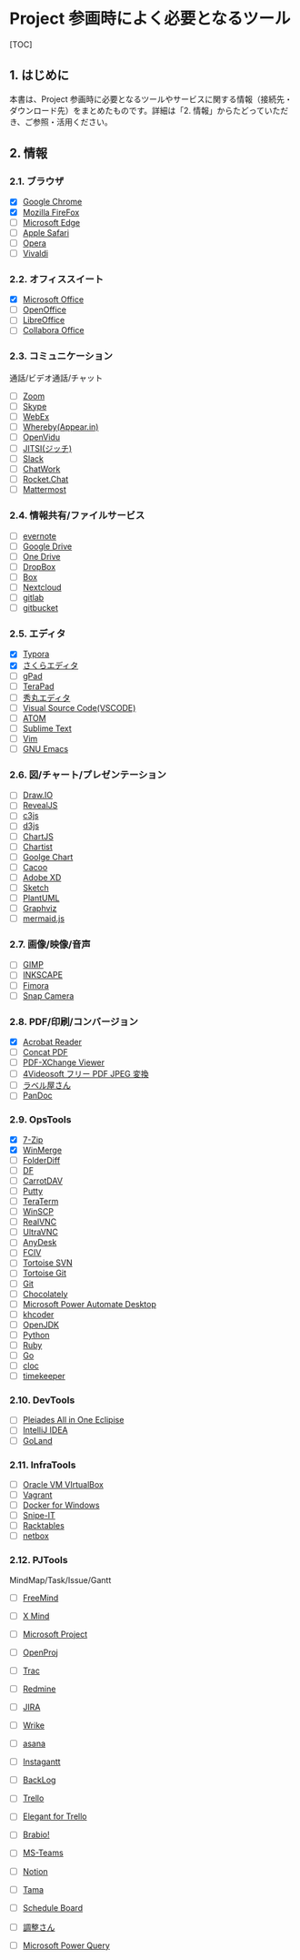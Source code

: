 # Project 参画時によく必要となるツール

[TOC]

## 1. はじめに

本書は、Project 参画時に必要となるツールやサービスに関する情報（接続先・ダウンロード先）をまとめたものです。詳細は「2. 情報」からたどっていただき、ご参照・活用ください。

##  2. 情報

### 2.1. ブラウザ

   * [x] [Google Chrome](https://www.google.com/intl/ja/chrome/)
   * [x] [Mozilla FireFox](https://www.mozilla.org/ja/firefox/)
   * [ ] [Microsoft Edge](https://www.microsoft.com/ja-jp/windows/microsoft-edge)
   * [ ] [Apple Safari](https://www.apple.com/jp/safari/)
   * [ ] [Opera](https://www.opera.com/ja/)
   * [ ] [Vivaldi](https://vivaldi.com/ja/)

### 2.2. オフィススイート

   * [x] [Microsoft Office](https://products.office.com/ja-jp/)
   * [ ] [OpenOffice](https://www.openoffice.org/ja/)
   * [ ] [LibreOffice](https://ja.libreoffice.org/download/)
   * [ ] [Collabora Office](https://www.collaboraoffice.com/)

### 2.3. コミュニケーション

通話/ビデオ通話/チャット

   * [ ] [Zoom](https://zoom.us/support/download)
   * [ ] [Skype](https://www.skype.com/ja/get-skype/download-skype-for-desktop/)
   * [ ] [WebEx](https://www.webex.com/ja/video-conferencing.html)
   * [ ] [Whereby(Appear.in)](https://whereby.com/)
   * [ ] [OpenVidu](https://openvidu.io/)
   * [ ] [JITSI(ジッチ)](https://jitsi.org/)
   * [ ] [Slack](https://slack.com/intl/ja-jp/)
   * [ ] [ChatWork](https://go.chatwork.com/ja/)
   * [ ] [Rocket.Chat](https://rocket.chat/)
   * [ ] [Mattermost](https://mattermost.com/)

### 2.4. 情報共有/ファイルサービス

   * [ ] [evernote](https://evernote.com/)
   * [ ] [Google Drive](https://drive.google.com/)
   * [ ] [One Drive](https://onedrive.live.com/)
   * [ ] [DropBox](https://www.dropbox.com/ja/)
   * [ ] [Box](https://www.box.com/ja-jp/home)
   * [ ] [Nextcloud](https://nextcloud.com/)
   * [ ] [gitlab](https://about.gitlab.com/)
   * [ ] [gitbucket](https://gitbucket.github.io/)

### 2.5. エディタ 

   * [x] [Typora](https://typora.io/)
   * [x] [さくらエディタ](https://sakura-editor.github.io/)
   * [ ] [gPad](https://mfactory.me/)
   * [ ] [TeraPad](https://tera-net.com/library/tpad.html)
   * [ ] [秀丸エディタ](https://hide.maruo.co.jp/software/hidemaru.html)
   * [ ] [Visual Source Code(VSCODE)](https://azure.microsoft.com/ja-jp/products/visual-studio-code/)
   * [ ] [ATOM](https://atom.io/)
   * [ ] [Sublime Text](https://www.sublimetext.com/)
   * [ ] [Vim](https://www.vim.org/download.php)
   * [ ] [GNU Emacs](https://www.gnu.org/software/emacs/)

### 2.6. 図/チャート/プレゼンテーション

   * [ ] [Draw.IO](https://www.draw.io/)
   * [ ] [RevealJS](https://revealjs.com/#/)
   * [ ] [c3js](https://developers.google.com/chart/)
   * [ ] [d3js](https://d3js.org/)
   * [ ] [ChartJS](https://www.chartjs.org/)
   * [ ] [Chartist](https://gionkunz.github.io/chartist-js/index.html)
   * [ ] [Goolge Chart](https://developers.google.com/chart/)
   * [ ] [Cacoo](https://cacoo.com/ja/)
   * [ ] [Adobe XD](https://www.adobe.com/jp/products/xd.html)
   * [ ] [Sketch](https://www.sketch.com/)
   * [ ] [PlantUML](https://plantuml.com/ja/)
   * [ ] [Graphviz](https://graphviz.org/)
   * [ ] [mermaid.js](https://github.com/mermaid-js/mermaid)

### 2.7. 画像/映像/音声

   * [ ] [GIMP](https://www.gimp.org/)
   * [ ] [INKSCAPE](https://inkscape.org/ja/)
   * [ ] [Fimora](https://filmora.wondershare.jp/video-editor/)
   * [ ] [Snap Camera](https://snapcamera.snapchat.com/)

### 2.8. PDF/印刷/コンバージョン

   * [x] [Acrobat Reader](https://get.adobe.com/jp/reader/otherversions/)
   * [ ] [Concat PDF](https://www.vector.co.jp/soft/winnt/writing/se314678.html)
   * [ ] [PDF-XChange Viewer](https://www.vector.co.jp/soft/winnt/writing/se492489.html)
   * [ ] [4Videosoft フリー PDF JPEG 変換](https://www.vector.co.jp/soft/dl/winnt/art/se485136.html)
   * [ ] [ラベル屋さん](https://www.labelyasan.com/)
   * [ ] [PanDoc](https://pandoc.org/)

### 2.9. OpsTools 

   * [x] [7-Zip](https://sevenzip.osdn.jp/)
   * [x] [WinMerge](http://winmerge.org/downloads/?lang=ja)
   * [ ] [FolderDiff](https://www.vector.co.jp/soft/winnt/util/se465692.html)
   * [ ] [DF](https://www.vector.co.jp/soft/win95/util/se113286.html)
   * [ ] [CarrotDAV](http://rei.to/carotdav.html)
   * [ ] [Putty](https://www.chiark.greenend.org.uk/~sgtatham/putty/latest.html)
   * [ ] [TeraTerm](https://ja.osdn.net/projects/ttssh2/)
   * [ ] [WinSCP](https://winscp.net/eng/download.php)
   * [ ] [RealVNC](https://www.realvnc.com/)
   * [ ] [UltraVNC](https://www.uvnc.com/)
   * [ ] [AnyDesk](https://anydesk.com/ja/)
   * [ ] [FCIV](https://support.microsoft.com/ja-jp/help/841290/availability-and-description-of-the-file-checksum-integrity-verifier-u)
   * [ ] [Tortoise SVN](https://tortoisesvn.net/)
   * [ ] [Tortoise Git](https://tortoisegit.org/)
   * [ ] [Git](https://git-scm.com/)
   * [ ] [Chocolately](https://chocolatey.org/)
   * [ ] [Microsoft Power Automate Desktop](https://flow.microsoft.com/ja-jp/desktop/)
   * [ ] [khcoder](https://khcoder.net/)
   * [ ] [OpenJDK](https://jdk.java.net/)
   * [ ] [Python](https://www.python.org/)
   * [ ] [Ruby](https://www.ruby-lang.org/)
   * [ ] [Go](https://golang.org/dl/)
   * [ ] [cloc](https://github.com/AlDanial/cloc)
   * [ ] [timekeeper](https://github.com/maruta/timekeeper)

### 2.10. DevTools

   * [ ] [Pleiades All in One Eclipise](https://mergedoc.osdn.jp/)
   * [ ] [IntelliJ IDEA](https://pleiades.io/help/go)
   * [ ] [GoLand](https://pleiades.io/help/go)

### 2.11. InfraTools 

   * [ ] [Oracle VM VIrtualBox](https://www.virtualbox.org/)
   * [ ] [Vagrant](https://www.vagrantup.com/)
   * [ ] [Docker for Windows](https://docs.docker.com/docker-for-windows/)
   * [ ] [Snipe-IT](https://snipe-it.readme.io/)
   * [ ] [Racktables](https://www.racktables.org/)
   * [ ] [netbox](https://github.com/netbox-community/netbox)

### 2.12. PJTools 

 MindMap/Task/Issue/Gantt
   * [ ] [FreeMind](https://ja.osdn.net/projects/freemind/)
   * [ ] [X Mind](https://jp.xmind.net/)
   * [ ] [Microsoft Project](https://products.office.com/ja-jp/project/project-and-portfolio-management-software)
   * [ ] [OpenProj](https://sourceforge.net/projects/openproj/)
   * [ ] [Trac](https://trac.edgewall.org/)
   * [ ] [Redmine](https://www.redmine.org/)
   * [ ] [JIRA](https://www.atlassian.com/ja/software/jira)
   * [ ] [Wrike](https://www.wrike.com/ja/)
   * [ ] [asana](https://asana.com/ja)
   * [ ] [Instagantt](https://instagantt.com/)
   * [ ] [BackLog](https://backlog.com/ja/)
   * [ ] [Trello](https://trello.com/ja)
   * [ ] [Elegant for Trello](https://elegantt.com/)
   * [ ] [Brabio!](https://brabio.jp/)
   * [ ] [MS-Teams](https://products.office.com/ja-jp/microsoft-teams/group-chat-software)
   * [ ] [Notion](https://www.notion.so)
   * [ ] [Tama](https://www.netsphere.jp/tama/)
   * [ ] [Schedule Board](http://www.rumix.com/sb/)
   * [ ] [調整さん](https://chouseisan.com/)
   * [ ] [Microsoft Power Query](https://www.microsoft.com/ja-jp/download/details.aspx?id=39379)
 

